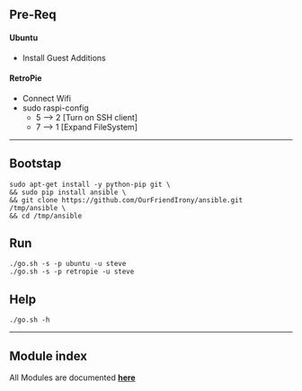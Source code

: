 ## Pre-Req
#### Ubuntu
- Install Guest Additions

#### RetroPie
- Connect Wifi
- sudo raspi-config
  - 5 --> 2 [Turn on SSH client]
  - 7 --> 1 [Expand FileSystem]
___

## Bootstap
```
sudo apt-get install -y python-pip git \
&& sudo pip install ansible \
&& git clone https://github.com/OurFriendIrony/ansible.git /tmp/ansible \
&& cd /tmp/ansible
```

## Run
`./go.sh -s -p ubuntu -u steve`  
`./go.sh -s -p retropie -u steve`  

## Help
`./go.sh -h`

___
## Module index
All Modules are documented [**here**](http://docs.ansible.com/ansible/latest/list_of_all_modules.html)
